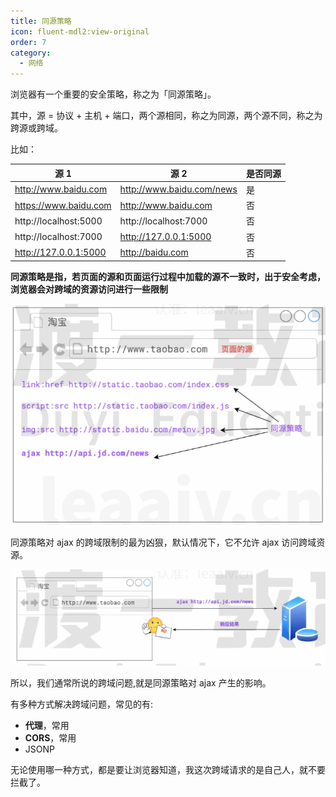 ```yaml
---
title: 同源策略
icon: fluent-mdl2:view-original
order: 7
category:
  - 网络
---
```


浏览器有一个重要的安全策略，称之为「同源策略」。

其中，源 = 协议 + 主机 + 端口，两个源相同，称之为同源，两个源不同，称之为跨源或跨域。

比如：

| 源 1                  | 源 2                      | 是否同源 |
| --------------------- | ------------------------- | -------- |
| http://www.baidu.com  | http://www.baidu.com/news | 是       |
| https://www.baidu.com | http://www.baidu.com      | 否       |
| http://localhost:5000 | http://localhost:7000     | 否       |
| http://localhost:7000 | http://127.0.0.1:5000     | 否       |
| http://127.0.0.1:5000 | http://baidu.com          | 否       |

**同源策略是指，若页面的源和页面运行过程中加载的源不一致时，出于安全考虑，浏览器会对跨域的资源访问进行一些限制**

![image-20240225211457276]( ../../../../src/.vuepress/public/assets/images/more-than-code/network/sameOriginPolicy/image-20240225211457276.png)

同源策略对 ajax 的跨域限制的最为凶狠，默认情况下，它不允许 ajax 访问跨域资源。

![image-20240225211538760]( ../../../../src/.vuepress/public/assets/images/more-than-code/network/sameOriginPolicy/image-20240225211538760.png)

所以，我们通常所说的跨域问题,就是同源策略对 ajax 产生的影响。

有多种方式解决跨域问题，常见的有:

- **代理**，常用
- **CORS**，常用
- JSONP

无论使用哪一种方式，都是要让浏览器知道，我这次跨域请求的是自己人，就不要拦截了。